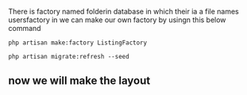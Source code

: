There is factory named folderin database in which their ia a file names usersfactory in we can make our own factory by usingn this below command

```
php artisan make:factory ListingFactory
```

```
php artisan migrate:refresh --seed
```

## now we will make the layout

